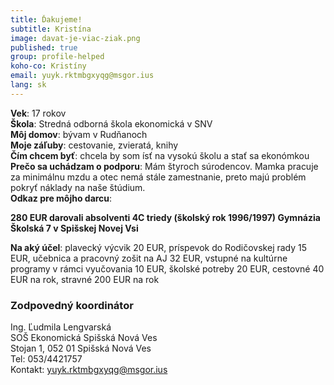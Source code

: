 ```yaml
---
title: Ďakujeme!
subtitle: Kristína  
image: davat-je-viac-ziak.png
published: true
group: profile-helped
koho-co: Kristíny
email: yuyk.rktmbgxyqg@msgor.ius
lang: sk
---
```

**Vek**: 17 rokov  
**Škola**: Stredná odborná škola ekonomická v SNV  
**Môj domov**: bývam v Rudňanoch  
**Moje záľuby**: cestovanie, zvieratá, knihy  
**Čím chcem byť**: chcela by som ísť na vysokú školu a stať sa ekonómkou  
**Prečo sa uchádzam o podporu**: Mám štyroch súrodencov. Mamka pracuje za minimálnu mzdu a otec nemá stále zamestnanie, preto majú problém pokryť náklady na naše štúdium.  
**Odkaz pre môjho darcu**: 

**280 EUR darovali absolventi 4C triedy (školský rok 1996/1997) Gymnázia Školská 7 v Spišskej Novej Vsi**

**Na aký účel**: plavecký výcvik 20 EUR, príspevok do Rodičovskej rady 15 EUR, učebnica a pracovný zošit na AJ 32 EUR, vstupné na kultúrne programy v rámci vyučovania 10 EUR, školské potreby 20 EUR, cestovné 40 EUR na rok, stravné 200 EUR na rok  

### Zodpovedný koordinátor

Ing. Ľudmila Lengvarská  
SOŠ Ekonomická Spišská Nová Ves  
Stojan 1, 052 01 Spišská Nová Ves  
Tel: 053/4421757  
Kontakt: <yuyk.rktmbgxyqg@msgor.ius>
